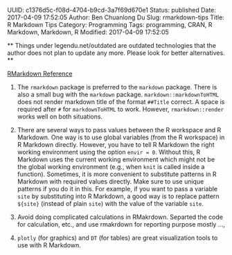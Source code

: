 UUID: c1376d5c-f08d-4704-b9cd-3a7f69d670e1
Status: published
Date: 2017-04-09 17:52:05
Author: Ben Chuanlong Du
Slug: rmarkdown-tips
Title: R Markdown Tips
Category: Programming
Tags: programming, CRAN, R Markdown, Markdown, R
Modified: 2017-04-09 17:52:05

**
Things under legendu.net/outdated are outdated technologies 
that the author does not plan to update any more. 
Please look for better alternatives.
**

[RMarkdown Reference](https://www.rstudio.com/wp-content/uploads/2015/03/rmarkdown-reference.pdf)

1. The `rmarkdown` package is preferred to the `markdown` package.
There is also a small bug with the `markdown` package. 
`markdown::markdownToHTML` does not render markdown title of the format `##Title` correct.
A space is required after `#` for `markdownToHTML` to work.
However, 
`rmarkdown::render` works well on both situations. 

2. There are several ways to pass values between the R workspace and R Markdown.
One way is to use global variables (from the R workspace) in R Markdown directly.
However, 
you have to tell R Markdown the right working environment using the option `envir = 0`.
Without this, 
R Markdown uses the current working environment 
which might not be the global working environment
(e.g., when `knit` is called inside a function). 
Sometimes, 
it is more convenient to substitute patterns in R Markdown with required values directly.
Make sure to use unique patterns if you do it in this.
For example, 
if you want to pass a variable `site` by substituting into R Markdown,
a good way is to replace pattern `${site}` (instead of plain `site`) with the value of the variable `site`.

3. Avoid doing complicated calculations in RMakrdown. 
Separted the code for calculation, etc., and use rmakrdown for reporting purpose mostly ...,

4. `plotly` (for graphics) and `DT` (for tables) are great visualization tools to use with R Markdown.

